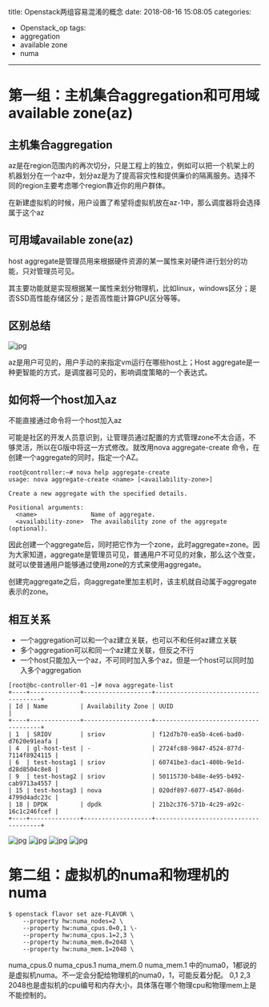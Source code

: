 title: Openstack两组容易混淆的概念
date: 2018-08-16 15:08:05
categories:
- Openstack_op
tags:
- aggregation
- available zone
- numa
---

# 第一组：主机集合aggregation和可用域available zone(az)

## 主机集合aggregation

az是在region范围内的再次切分，只是工程上的独立，例如可以把一个机架上的机器划分在一个az中，划分az是为了提高容灾性和提供廉价的隔离服务。选择不同的region主要考虑哪个region靠近你的用户群体。

在新建虚拟机的时候，用户设置了希望将虚拟机放在az-1中，那么调度器将会选择属于这个az

## 可用域available zone(az)

host aggregate是管理员用来根据硬件资源的某一属性来对硬件进行划分的功能，只对管理员可见。

其主要功能就是实现根据某一属性来划分物理机，比如linux，windows区分；是否SSD高性能存储区分；是否高性能计算GPU区分等等。

## 区别总结

![jpg](/images/2concepts/5.jpg)

az是用户可见的，用户手动的来指定vm运行在哪些host上；Host aggregate是一种更智能的方式，是调度器可见的，影响调度策略的一个表达式。

## 如何将一个host加入az

不能直接通过命令将一个host加入az

<!-- more -->

可能是社区的开发人员意识到，让管理员通过配置的方式管理zone不太合适，不够灵活，所以在G版中将这一方式修改。就改用nova  aggregate-create 命令，在创建一个aggregate的同时，指定一个AZ。

    root@controller:~# nova help aggregate-create  
    usage: nova aggregate-create <name> [<availability-zone>]  
      
    Create a new aggregate with the specified details.  
      
    Positional arguments:  
      <name>               Name of aggregate.  
      <availability-zone>  The availability zone of the aggregate (optional).  

因此创建一个aggregate后，同时把它作为一个zone，此时aggregate=zone。因为大家知道，aggregate是管理员可见，普通用户不可见的对象，那么这个改变，就可以使普通用户能够通过使用zone的方式来使用aggregate。

创建完aggregate之后，向aggregate里加主机时，该主机就自动属于aggregate表示的zone。

## 相互关系

* 一个aggregation可以和一个az建立关联，也可以不和任何az建立关联
* 多个aggregation可以和同一个az建立关联，但反之不行
* 一个host只能加入一个az，不可同时加入多个az，但是一个host可以同时加入多个aggregation

```
[root@bc-controller-01 ~]# nova aggregate-list
+----+--------------+-------------------+--------------------------------------+
| Id | Name         | Availability Zone | UUID                                 |
+----+--------------+-------------------+--------------------------------------+
| 1  | SRIOV        | sriov             | f12d7b70-ea5b-4ce6-bad0-d7620e91eafa |
| 4  | gl-host-test | -                 | 2724fc88-9847-4524-877d-7114f8924115 |
| 6  | test-hostag1 | sriov             | 60741be3-dac1-400b-9e1d-d28d8504c8e8 |
| 9  | test-hostag2 | sriov             | 50115730-b48e-4e95-b492-cab9713a4557 |
| 15 | test-hostag3 | nova              | 020df897-6077-4547-860d-4799d4adc23c |
| 18 | DPDK         | dpdk              | 21b2c376-571b-4c29-a92c-16c1c246fcef |
+----+--------------+-------------------+--------------------------------------+
```

![jpg](/images/2concepts/1.png)
![jpg](/images/2concepts/2.png)
![jpg](/images/2concepts/3.png)
![jpg](/images/2concepts/4.png)

# 第二组：虚拟机的numa和物理机的numa

```
$ openstack flavor set aze-FLAVOR \
    --property hw:numa_nodes=2 \
    --property hw:numa_cpus.0=0,1 \-
    --property hw:numa_cpus.1=2,3 \
    --property hw:numa_mem.0=2048 \
    --property hw:numa_mem.1=2048 \
```

numa_cpus.0 numa_cpus.1 numa_mem.0 numa_mem.1 中的numa0，1都说的是虚拟机numa。不一定会分配给物理机的numa0，1，可能反着分配。
0,1 2,3 2048也是虚拟机的cpu编号和内存大小，具体落在哪个物理cpu和物理mem上是不能控制的。

